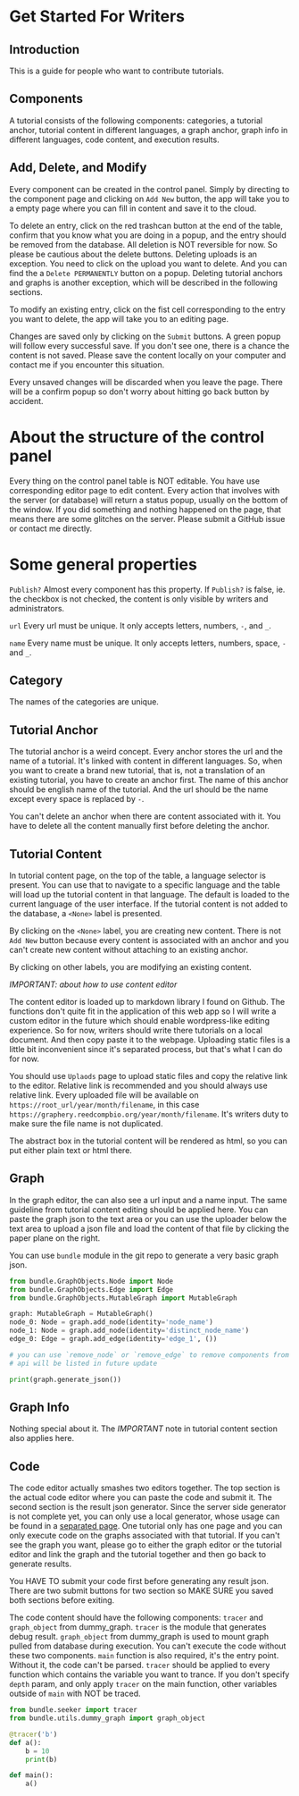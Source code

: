# Get Started For Writers

## Introduction 

This is a guide for people who want to contribute tutorials. 

## Components 

A tutorial consists of the following components: categories, a tutorial anchor, tutorial content in different languages, a graph anchor, graph info in different languages, code content, and execution results. 

## Add, Delete, and Modify

Every component can be created in the control panel. Simply by directing to the component page and clicking on `Add New` button, the app will take you to a empty page where you can fill in content and save it to the cloud. 

To delete an entry, click on the red trashcan button at the end of the table, confirm that you know what you are doing in a popup, and the entry should be removed from the database. All deletion is NOT reversible for now. So please be cautious about the delete buttons. Deleting uploads is an exception. You need to click on the upload you want to delete. And you can find the a `Delete PERMANENTLY` button on a popup. Deleting tutorial anchors and graphs is another exception, which will be described in the following sections. 

To modify an existing entry, click on the fist cell corresponding to the entry you want to delete, the app will take you to an editing page. 

Changes are saved only by clicking on the `Submit` buttons. A green popup will follow every successful save. If you don't see one, there is a chance the content is not saved. Please save the content locally on your computer and contact me if you encounter this situation. 

Every unsaved changes will be discarded when you leave the page. There will be a confirm popup so don't worry about hitting go back button by accident. 

# About the structure of the control panel 

Every thing on the control panel table is NOT editable. You have use corresponding editor page to edit content. Every action that involves with the server (or database) will return a status popup, usually on the bottom of the window. If you did something and nothing happened on the page, that means there are some glitches on the server. Please submit a GitHub issue or contact me directly. 

# Some general properties 

`Publish?` Almost every component has this property. If `Publish?` is false, ie. the checkbox is not checked, the content is only visible by writers and administrators. 

`url` Every url must be unique. It only accepts letters, numbers, `-`, and `_`. 

`name` Every name must be unique. It only accepts letters, numbers, space, `-` and `_`.

## Category

The names of the categories are unique. 

## Tutorial Anchor

The tutorial anchor is a weird concept. Every anchor stores the url and the name of a tutorial. It's linked with content in different languages. So, when you want to create a brand new tutorial, that is, not a translation of an existing tutorial, you have to create an anchor first. The name of this anchor should be english name of the tutorial. And the url should be the name except every space is replaced by `-`. 

You can't delete an anchor when there are content associated with it. You have to delete all the content manually first before deleting the anchor. 

## Tutorial Content

In tutorial content page, on the top of the table, a language selector is present. You can use that to navigate to a specific language and the table will load up the tutorial content in that language. The default is loaded to the current language of the user interface. If the tutorial content is not added to the database, a `<None>` label is presented. 

By clicking on the `<None>` label, you are creating new content. There is not `Add New` button because every content is associated with an anchor and you can't create new content without attaching to an existing anchor. 

By clicking on other labels, you are modifying an existing content. 

*IMPORTANT: about how to use content editor* 

The content editor is loaded up to markdown library I found on Github. The functions don't quite fit in the application of this web app so I will write a custom editor in the future which should enable wordpress-like editing experience. So for now, writers should write there tutorials on a local document. And then copy paste it to the webpage. Uploading static files is a little bit inconvenient since it's separated process, but that's what I can do for now. 

You should use `Uplaods` page to upload static files and copy the relative link to the editor. Relative link is recommended and you should always use relative link. Every uploaded file will be available on `https://root_url/year/month/filename`, in this case `https://graphery.reedcompbio.org/year/month/filename`. It's writers duty to make sure the file name is not duplicated. 

The abstract box in the tutorial content will be rendered as html, so you can put either plain text or html there.

## Graph

In the graph editor, the can also see a url input and a name input. The same guideline from tutorial content editing should be applied here. You can paste the graph json to the text area or you can use the uploader below the text area to upload a json file and load the content of that file by clicking the paper plane on the right. 

You can use `bundle` module in the git repo to generate a very basic graph json. 

```python
from bundle.GraphObjects.Node import Node
from bundle.GraphObjects.Edge import Edge
from bundle.GraphObjects.MutableGraph import MutableGraph

graph: MutableGraph = MutableGraph()
node_0: Node = graph.add_node(identity='node_name')
node_1: Node = graph.add_node(identity='distinct_node_name')
edge_0: Edge = graph.add_edge(identity='edge_1', ())

# you can use `remove_node` or `remove_edge` to remove components from a graph object. 
# api will be listed in future update

print(graph.generate_json())
```

## Graph Info 

Nothing special about it. The *IMPORTANT* note in tutorial content section also applies here. 

## Code 

The code editor actually smashes two editors together. The top section is the actual code editor where you can paste the code and submit it. The second section is the result json generator. Since the server side generator is not complete yet, you can only use a local generator, whose usage can be found in a [separated page](/user-manual/local-server/index.html). One tutorial only has one page and you can only execute code on the graphs associated with that tutorial. If you can't see the graph you want, please go to either the graph editor or the tutorial editor and link the graph and the tutorial together and then go back to generate results. 

You HAVE TO submit your code first before generating any result json. There are two submit buttons for two section so MAKE SURE you saved both sections before exiting. 

The code content should have the following components: `tracer` and `graph_object` from dummy_graph. `tracer` is the module that generates debug result. `graph_object` from dummy_graph is used to mount graph pulled from database during execution. You can't execute the code without these two components. `main` function is also required, it's the entry point. Without it, the code can't be parsed. `tracer` should be applied to every function which contains the variable you want to trance. If you don't specify `depth` param, and only apply `tracer` on the main function, other variables outside of `main` with NOT be traced. 

```python
from bundle.seeker import tracer
from bundle.utils.dummy_graph import graph_object

@tracer('b')
def a():
    b = 10
    print(b)

def main():
    a()
```
